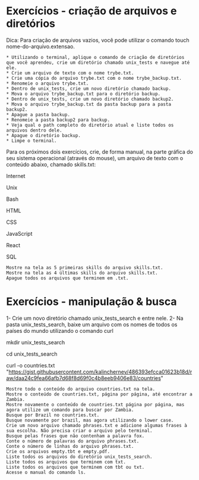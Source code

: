 # Exercícios - criação de arquivos e diretórios

 Dica: Para criação de arquivos vazios, você pode utilizar o comando touch nome-do-arquivo.extensao.

    * Utilizando o terminal, aplique o comando de criação de diretórios que você aprendeu, crie um diretório chamado unix_tests e navegue até ele.
    * Crie um arquivo de texto com o nome trybe.txt.
    * Crie uma cópia do arquivo trybe.txt com o nome trybe_backup.txt.
    * Renomeie o arquivo trybe.txt.
    * Dentro de unix_tests, crie um novo diretório chamado backup.
    * Mova o arquivo trybe_backup.txt para o diretório backup.
    * Dentro de unix_tests, crie um novo diretório chamado backup2.
    * Mova o arquivo trybe_backup.txt da pasta backup para a pasta backup2.
    * Apague a pasta backup.
    * Renomeie a pasta backup2 para backup.
    * Veja qual o path completo do diretório atual e liste todos os arquivos dentro dele.
    * Apague o diretório backup.
    * Limpe o terminal.

Para os próximos dois exercícios, crie, de forma manual, na parte gráfica do seu sistema operacional (através do mouse), um arquivo de texto com o conteúdo abaixo, chamado skills.txt:

Internet

Unix

Bash

HTML

CSS

JavaScript

React

SQL

    Mostre na tela as 5 primeiras skills do arquivo skills.txt.
    Mostre na tela as 4 últimas skills do arquivo skills.txt.
    Apague todos os arquivos que terminem em .txt.

# Exercícios - manipulação & busca

1- Crie um novo diretório chamado unix_tests_search e entre nele. 2- Na pasta unix_tests_search, baixe um arquivo com os nomes de todos os países do mundo utilizando o comando curl

mkdir unix_tests_search

cd unix_tests_search

curl -o countries.txt "https://gist.githubusercontent.com/kalinchernev/486393efcca01623b18d/raw/daa24c9fea66afb7d68f8d69f0c4b8eeb9406e83/countries"

    Mostre todo o conteúdo do arquivo countries.txt na tela.
    Mostre o conteúdo de countries.txt, página por página, até encontrar a Zambia.
    Mostre novamente o conteúdo de countries.txt página por página, mas agora utilize um comando para buscar por Zambia.
    Busque por Brazil no countries.txt.
    Busque novamente por brazil, mas agora utilizando o lower case.
    Crie um novo arquivo chamado phrases.txt e adicione algumas frases à sua escolha. Não precisa criar o arquivo pelo terminal.
    Busque pelas frases que não contenham a palavra fox.
    Conte o número de palavras do arquivo phrases.txt.
    Conte o número de linhas do arquivo phrases.txt.
    Crie os arquivos empty.tbt e empty.pdf.
    Liste todos os arquivos do diretório unix_tests_search.
    Liste todos os arquivos que terminem com txt.
    Liste todos os arquivos que terminem com tbt ou txt.
    Acesse o manual do comando ls.



